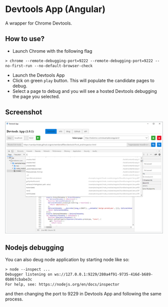 # Devtools App (Angular)

A wrapper for Chrome Devtools.

## How to use?

- Launch Chrome with the following flag

```
> chrome --remote-debugging-port=9222 --remote-debugging-port=9222 --no-first-run --no-default-browser-check
```

- Launch the Devtools App
- Click on green ```play``` button. This will populate the candidate pages to debug.
- Select a page to debug and you will see a hosted Devtools debugging the page you selected.

## Screenshot

![Devtools App (Angular) Screenshot](devtoolsappng.png)

## Nodejs debugging

You can also deug node application by starting node like so:

```
> node --inspect ...
Debugger listening on ws://127.0.0.1:9229/280a4f91-9735-416d-b689-0b86fcbabe3c
For help, see: https://nodejs.org/en/docs/inspector
```

and then changing the port to 9229 in Devtools App and following the same process.
